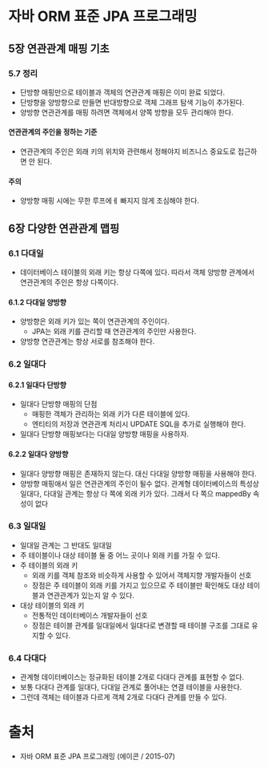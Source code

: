 # 자바 ORM 표준 JPA 프로그래밍

## 5장 연관관계 매핑 기초

### 5.7 정리

- 단방향 매핑만으로 테이블과 객체의 연관관계 매핑은 이미 완료 되었다.
- 단방향을 양방향으로 만들면 반대방향으로 객체 그래프 탐색 기능이 추가된다.
- 양방향 연관관계를 매핑 하려면 객체에서 양쪽 방향을 모두 관리해야 한다.

#### 연관관계의 주인을 정하는 기준

- 연관관계의 주인은 외래 키의 위치와 관련해서 정해야지 비즈니스 중요도로 접근하면 안 된다.

#### 주의

- 양방향 매핑 시에는 무한 루프에ㅔ 빠지지 않게 조심해야 한다.

## 6장 다양한 연관관계 맵핑

### 6.1 다대일

- 데이터베이스 테이블의 외래 키는 항상 다쪽에 있다. 따라서 객체 양방향 관계에서 연관관계의 주인은 항상 다쪽이다.

#### 6.1.2 다대일 양방향

- 양방향은 외래 키가 있는 쪽이 연관관계의 주인이다.
  - JPA는 외래 키를 관리할 때 연관관계의 주인만 사용한다.
- 양방향 연관관계는 항상 서로를 참조해야 한다.

### 6.2 일대다

#### 6.2.1 일대다 단방향

- 일대다 단방향 매핑의 단점
  - 매핑한 객체가 관리하는 외래 키가 다른 테이블에 있다.
  - 엔티티의 저장과 연관관계 처리시 UPDATE SQL을 추가로 실행해야 한다.
- 일대다 단방향 매핑보다는 다대일 양방향 매핑을 사용하자.

#### 6.2.2 일대다 양방향

- 일대다 양방향 매핑은 존재하지 않는다. 대신 다대일 양방향 매핑을 사용해야 한다.
- 양방향 매핑애서 일은 연관관계의 주인이 될수 없다. 관계형 데이터베이스의 특성상 일대다, 다대일 관계는 항상 다 쪽에 외래 키가 있다. 그래서 다 쪽으 mappedBy 속성이 없다

### 6.3 일대일

- 일대일 관계는 그 반대도 일대일
- 주 테이블이나 대상 테이블 둘 중 어느 곳이나 외래 키를 가질 수 있다.
- 주 테이블의 외래 키
  - 외래 키를 객체 참조와 비슷하게 사용할 수 있어서 객체지향 개발자들이 선호
  - 장점은 주 테이블이 외래 키를 가지고 있으므로 주 테이블만 확인해도 대상 테이블과 연관관계가 있는지 알 수 있다.
- 대상 테이블의 외래 키
  - 전통적인 데이터베이스 개발자들이 선호
  - 장점은 테이블 관계를 일대일에서 일대다로 변경할 때 테이블 구조를 그대로 유지할 수 있다.

### 6.4 다대다

- 관계형 데이터베이스는 정규화된 테이블 2개로 다대다 관계를 표현할 수 없다.
- 보통 다대다 관계를 일대다, 다대일 관계로 풀어내는 연결 테이블을 사용한다.
- 그런데 객체는 테이블과 다르게 객체 2개로 다대다 관계를 만들 수 있다.

# 출처

- 자바 ORM 표준 JPA 프로그래밍 (에이콘 / 2015-07)
